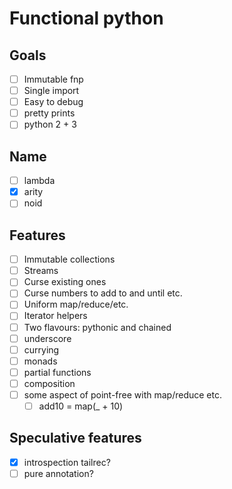 # Functional python

## Goals

- [ ] Immutable fnp
- [ ] Single import
- [ ] Easy to debug
- [ ] pretty prints
- [ ] python 2 + 3

## Name

- [ ] lambda
- [x] arity
- [ ] noid

## Features

- [ ] Immutable collections
- [ ] Streams
- [ ] Curse existing ones
- [ ] Curse numbers to add to and until etc.
- [ ] Uniform map/reduce/etc.
- [ ] Iterator helpers
- [ ] Two flavours: pythonic and chained
- [ ] underscore
- [ ] currying
- [ ] monads
- [ ] partial functions
- [ ] composition
- [ ] some aspect of point-free with map/reduce etc.
    - [ ] add10 = map(_ + 10)

## Speculative features

- [x] introspection tailrec?
- [ ] pure annotation?